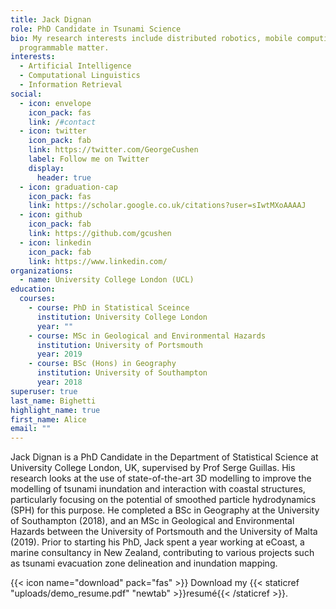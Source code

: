 ```yaml
---
title: Jack Dignan
role: PhD Candidate in Tsunami Science
bio: My research interests include distributed robotics, mobile computing and
  programmable matter.
interests:
  - Artificial Intelligence
  - Computational Linguistics
  - Information Retrieval
social:
  - icon: envelope
    icon_pack: fas
    link: /#contact
  - icon: twitter
    icon_pack: fab
    link: https://twitter.com/GeorgeCushen
    label: Follow me on Twitter
    display:
      header: true
  - icon: graduation-cap
    icon_pack: fas
    link: https://scholar.google.co.uk/citations?user=sIwtMXoAAAAJ
  - icon: github
    icon_pack: fab
    link: https://github.com/gcushen
  - icon: linkedin
    icon_pack: fab
    link: https://www.linkedin.com/
organizations:
  - name: University College London (UCL)
education:
  courses:
    - course: PhD in Statistical Sceince
      institution: University College London
      year: ""
    - course: MSc in Geological and Environmental Hazards
      institution: University of Portsmouth
      year: 2019
    - course: BSc (Hons) in Geography
      institution: University of Southampton
      year: 2018
superuser: true
last_name: Bighetti
highlight_name: true
first_name: Alice
email: ""
---
```

Jack Dignan is a PhD Candidate in the Department of Statistical Science at University College London, UK, supervised by Prof Serge Guillas. His research looks at the use of state-of-the-art 3D modelling to improve the modelling of tsunami inundation and interaction with coastal structures, particularly focusing on the potential of smoothed particle hydrodynamics (SPH) for this purpose. He completed a BSc in Geography at the University of Southampton (2018), and an MSc in Geological and Environmental Hazards between the University of Portsmouth and the University of Malta (2019). Prior to starting his PhD, Jack spent a year working at eCoast, a marine consultancy in New Zealand, contributing to various projects such as tsunami evacuation zone delineation and inundation mapping.

{{< icon name="download" pack="fas" >}} Download my {{< staticref "uploads/demo_resume.pdf" "newtab" >}}resumé{{< /staticref >}}.